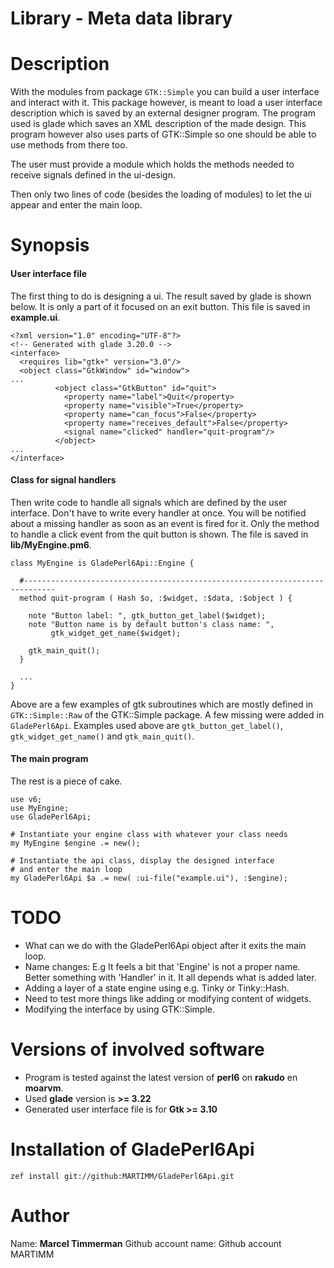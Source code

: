 # Library - Meta data library

<!--
[![Build Status](https://travis-ci.org/MARTIMM/Library.svg?branch=master)](https://travis-ci.org/MARTIMM/Library)
[![License](http://martimm.github.io/label/License-label.svg)](http://www.perlfoundation.org/artistic_license_2_0)
-->

# Description
With the modules from package `GTK::Simple` you can build a user interface and interact with it. This package however, is meant to load a user interface description which is saved by an external designer program. The program used is glade which saves an XML description of the made design. This program however also uses parts of GTK::Simple so one should be able to use methods from there too.

The user must provide a module which holds the methods needed to receive signals defined in the ui-design.

Then only two lines of code (besides the loading of modules) to let the ui appear and enter the main loop.

# Synopsis

#### User interface file
The first thing to do is designing a ui. The result saved by glade is shown below. It is only a part of it focused on an exit button. This file is saved in **example.ui**.
```
<?xml version="1.0" encoding="UTF-8"?>
<!-- Generated with glade 3.20.0 -->
<interface>
  <requires lib="gtk+" version="3.0"/>
  <object class="GtkWindow" id="window">
...
          <object class="GtkButton" id="quit">
            <property name="label">Quit</property>
            <property name="visible">True</property>
            <property name="can_focus">False</property>
            <property name="receives_default">False</property>
            <signal name="clicked" handler="quit-program"/>
          </object>
...
</interface>

```

#### Class for signal handlers
Then write code to handle all signals which are defined by the user interface. Don't have to write every handler at once. You will be notified about a missing handler as soon as an event is fired for it. Only the method to handle a click event from the quit button is shown. The file is saved in **lib/MyEngine.pm6**.

```
class MyEngine is GladePerl6Api::Engine {

  #-----------------------------------------------------------------------------
  method quit-program ( Hash $o, :$widget, :$data, :$object ) {

    note "Button label: ", gtk_button_get_label($widget);
    note "Button name is by default button's class name: ",
         gtk_widget_get_name($widget);

    gtk_main_quit();
  }

  ...
}

```
Above are a few examples of gtk subroutines which are mostly defined in ` GTK::Simple::Raw` of the GTK::Simple package. A few missing were added in `GladePerl6Api`. Examples used above are `gtk_button_get_label()`, `gtk_widget_get_name()` and `gtk_main_quit()`.


#### The main program
The rest is a piece of cake.
```
use v6;
use MyEngine;
use GladePerl6Api;

# Instantiate your engine class with whatever your class needs
my MyEngine $engine .= new();

# Instantiate the api class, display the designed interface
# and enter the main loop
my GladePerl6Api $a .= new( :ui-file("example.ui"), :$engine);
```

# TODO

* What can we do with the GladePerl6Api object after it exits the main loop.
* Name changes: E.g It feels a bit that 'Engine' is not a proper name. Better something with 'Handler' in it. It all depends what is added later.
* Adding a layer of a state engine using e.g. Tinky or Tinky::Hash.
* Need to test more things like adding or modifying content of widgets.
* Modifying the interface by using GTK::Simple.

# Versions of involved software

* Program is tested against the latest version of **perl6** on **rakudo** en **moarvm**.
* Used **glade** version is **>= 3.22**
* Generated user interface file is for **Gtk >= 3.10**


# Installation of GladePerl6Api

`zef install git://github:MARTIMM/GladePerl6Api.git`


# Author

Name: **Marcel Timmerman**
Github account name: Github account MARTIMM



<!--
[release]: https://github.com/MARTIMM/Library/blob/master/doc/CHANGES.md
[todo]: https://github.com/MARTIMM/Library/blob/master/doc/TODO.md
[man]: https://github.com/MARTIMM/Library/blob/master/doc/manual.pdf
[requir]: https://github.com/MARTIMM/Library/blob/master/doc/requirements.pdf
-->
